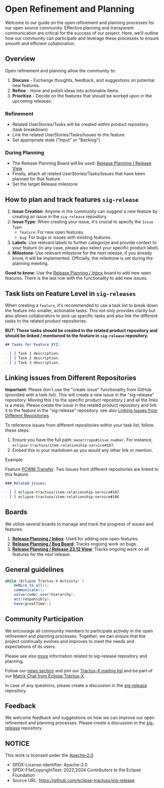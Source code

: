 # Open Refinement and Planning

Welcome to our guide on the open refinement and planning processes for our open source community.
Effective planning and transparent communication are critical for the success of our project.
Here, we'll outline how our community can participate and leverage these processes to ensure smooth and efficient collaboration.

## Overview

Open refinement and planning allow the community to:

1. **Discuss** - Exchange thoughts, feedback, and suggestions on potential new features.
2. **Refine** - Hone and polish ideas into actionable items.
3. **Prioritize** - Decide on the features that should be worked upon in the upcoming releases.

### Refinement

* Related UserStories/Tasks will be created within product repository (task breakdown)
* Link the related UserStories/Tasks/Issues to the feature
* Set appropriate state ("Input" or "Backlog")

### During Planning

* The Release Planning Board will be used: [Release Planning / Release View](https://github.com/orgs/eclipse-tractusx/projects/26)
* Finally, attach all related UserStories/Tasks/Issues that have been planned for that feature
* Set the target Release milestone

## How to plan and track features `sig-release`

1. **Issue Creation**: Anyone in the community can suggest a new feature by creating an issue in the `sig-release` repository.
2. **Issue Type**: When creating your issue, it's crucial to specify the `Issue Type`:
   * `feature`: For new open features.
   * `bug`: For bugs or issues with existing features.
3. **Labels**: Use relevant labels to further categorize and provide context to your feature (in any case, please also select your specific product label).
4. **Milestone**: Use relevant milestone for the next release, if you already know, it will be implemented. Officially, the milestone is set during the planning meeting.

**Good to know:** Use the [Release Planning / Inbox](https://github.com/orgs/eclipse-tractusx/projects/26/views/9) board to add new open features. There is the last row with the functionality to add new issues.

## Task lists on Feature Level in `sig-releases`

When creating a `feature`, it's recommended to use a task list to break down the feature into smaller, actionable tasks. This not only provides clarity but also allows collaborators to pick up specific tasks and also link the different tasks to the related product repositories.

**BUT: These tasks should be created in the related product repository and should be linked / mentioned to the feature in `sig-release` repository.** 

```markdown
## Tasks for Feature XYZ:

- [ ] Task 1 description.
- [ ] Task 2 description.
- [ ] Task 3 description.
```

## Linking Issues from Different Repositories

**Important:** Please don`t use the "create issue" functionality from GitHub (provided with a task list). This will create a new issue in the "sig-release" repository. Moving this ( to the specific product repository ) and all the links is a mess. Please create the issue in the related product repository and link it to the feature in the "sig-release" repository. see also [Linking Issues from Different Repositories](https://github.com/eclipse-tractusx/sig-release/discussions/227)

To reference issues from different repositories within your task list, follow these steps:

1. Ensure you have the full path: `owner/repo#issue_number`. For instance, `eclipse-tractusx/item-relationship-service#187`.
2. Embed this in your markdown as you would any other link or mention.

Example:

Feature [PCWM Transfer](https://github.com/eclipse-tractusx/sig-release/issues/212). Two Issues from different repositories are linked to this feature.

```markdown
### Related Issues:

- [ ] eclipse-tractusx/item-relationship-service#187
- [ ] eclipse-tractusx/item-relationship-service#188
```

## Boards

We utilize several boards to manage and track the progress of issues and features:

1. **[Release Planning / Inbox](https://github.com/orgs/eclipse-tractusx/projects/26/views/9)**: Used for adding new open features.
2. **[Release Planning / Bug Board](https://github.com/orgs/eclipse-tractusx/projects/26/views/18)**: Tracks ongoing work on bugs.
3. **[Release Planning / Release 23.12 View](https://github.com/orgs/eclipse-tractusx/projects/26/views/8)**: Tracks ongoing work on all features for the next release.

## General guidelines

```java
while (Eclipse Tractus-X Activity) {
    beNice_to_all();
    communicate();
    value(code).over(hierarchy);
    act(responsibly);
    have(greatTime);}
```

## Community Participation

We encourage all community members to participate actively in the open refinement and planning processes. Together, we can ensure that the project continually evolves and improves to meet the needs and expectations of its users.

Please see also [more](https://github.com/eclipse-tractusx/sig-release/blob/main/README.md) information related to sig-release repository and planning.

Follow our [news section](https://eclipse-tractusx.github.io/blog) and join our [Tractus-X mailing list](https://eclipse-tractusx.github.io/docs/oss/how-to-contribute/#dev-mailinglist)
and be part of our [Matrix Chat from Eclipse Tractus-X](https://chat.eclipse.org/#/room/#tools.tractus-x:matrix.eclipse.org).

In case of any questions, please create a discussion in the [sig-release](https://github.com/eclipse-tractusx/sig-release/discussions) repository.

## Feedback

We welcome feedback and suggestions on how we can improve our open refinement and planning processes. Please create a discussion in the [sig-release](https://github.com/eclipse-tractusx/sig-release/discussions) repository.

## NOTICE

This work is licensed under the [Apache-2.0](https://www.apache.org/licenses/LICENSE-2.0).

- SPDX-License-Identifier: Apache-2.0
- SPDX-FileCopyrightText: 2022,2024 Contributors to the Eclipse Foundation
- Source URL: https://github.com/eclipse-tractusx/sig-release